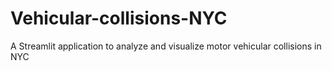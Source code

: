 # Vehicular-collisions-NYC
A Streamlit application to analyze and visualize motor vehicular collisions in NYC
